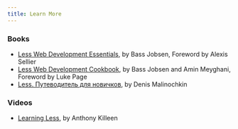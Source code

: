```yaml
---
title: Learn More
---
```


### Books

* [Less Web Development Essentials](http://www.packtpub.com/less-web-development-essentials/book), by Bass Jobsen, Foreword by Alexis Sellier
* [Less Web Development Cookbook](https://www.packtpub.com/web-development/less-web-development-cookbook), by Bass Jobsen and Amin Meyghani, Foreword by Luke Page
* [Less. Путеводитель для новичков](https://mrmlnc.gitbooks.io/less-guidebook-for-beginners/content/), by Denis Malinochkin

### Videos

* [Learning Less](https://www.packtpub.com/web-development/learning-less-video), by Anthony Killeen
